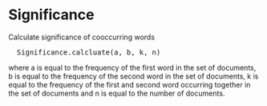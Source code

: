 
# Significance

Calculate significance of cooccurring words

<pre>
  Significance.calcluate(a, b, k, n)
</pre>

where a is equal to the frequency of the first word in the set of documents,
b is equal to the frequency of the second word in the set of documents,
k is equal to the frequency of the first and second word occurring together in the set of documents
and n is equal to the number of documents.

